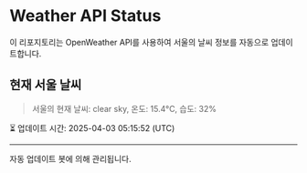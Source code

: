 
# Weather API Status

이 리포지토리는 OpenWeather API를 사용하여 서울의 날씨 정보를 자동으로 업데이트합니다.

## 현재 서울 날씨
> 서울의 현재 날씨: clear sky, 온도: 15.4°C, 습도: 32%

⏳ 업데이트 시간: 2025-04-03 05:15:52 (UTC)

---
자동 업데이트 봇에 의해 관리됩니다.
